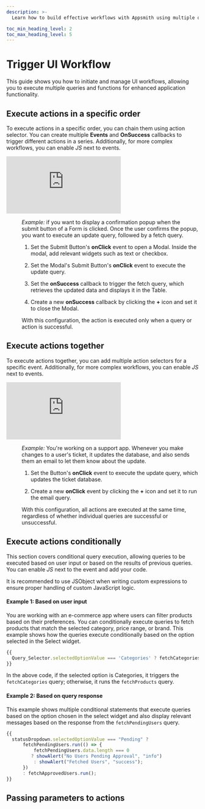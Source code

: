 ```yaml
---
description: >-
  Learn how to build effective workflows with Appsmith using multiple queries and execute them in the serial, parallel or conditional manner and programming widgets for smooth user interaction.

toc_min_heading_level: 2
toc_max_heading_level: 5
---
```


# Trigger UI Workflow

This guide shows you how to initiate and manage UI workflows, allowing you to execute multiple queries and functions for enhanced application functionality.

## Execute actions in a specific order

To execute actions in a specific order, you can chain them using action selector. You can create multiple **Events** and **OnSuccess** callbacks to trigger different actions in a series. Additionally, for more complex workflows, you can enable *JS* next to events.

<div style={{ position: "relative", paddingBottom: "calc(50.520833333333336% + 41px)", height: "0", width: "100%" }}>
  <iframe src="https://demo.arcade.software/6P4Z76FkgQ5LNXW3Oa5n?embed" frameborder="0" loading="lazy" webkitallowfullscreen mozallowfullscreen allowfullscreen style={{ position: "absolute", top: "0", left: "0", width: "100%", height: "100%", colorScheme: "light" }} title="Appsmith | Connect Data">
  </iframe>
</div>


<dd>

*Example:*  if you want to display a confirmation popup when the submit button of a Form is clicked. Once the user confirms the popup, you want to execute an update query, followed by a fetch query.

1. Set the Submit Button's **onClick** event to open a Modal. Inside the modal, add relevant widgets such as text or checkbox.

2. Set the Modal's Submit Button's **onClick** event to execute the update query.

3. Set the **onSuccess** callback to trigger the fetch query, which retrieves the updated data and displays it in the Table.

4. Create a new **onSuccess** callback by clicking the **+** icon and set it to close the Modal.

With this configuration, the action is executed only when a query or action is successful.


</dd>

## Execute actions together

To execute actions together, you can add multiple action selectors for a specific event. Additionally, for more complex workflows, you can enable *JS* next to events.

<div style={{ position: "relative", paddingBottom: "calc(50.520833333333336% + 41px)", height: "0", width: "100%" }}>
  <iframe src="https://demo.arcade.software/weQmsVxt589vcXiLGTdc?embed" frameborder="0" loading="lazy" webkitallowfullscreen mozallowfullscreen allowfullscreen style={{ position: "absolute", top: "0", left: "0", width: "100%", height: "100%", colorScheme: "light" }} title="Appsmith | Connect Data">
  </iframe>
</div>

<dd>

*Example:* You're working on a support app. Whenever you make changes to a user's ticket, it updates the database, and also sends them an email to let them know about the update.


1. Set the Button's **onClick** event to execute the update query, which updates the ticket database.

2. Create a new **onClick** event by clicking the **+** icon and set it to run the email query. 


With this configuration, all actions are executed at the same time, regardless of whether individual queries are successful or unsuccessful.


</dd>


## Execute actions conditionally


This section covers conditional query execution, allowing queries to be executed based on user input or based on the results of previous queries. You can enable *JS* next to the event and add your code. 

It is recommended to use JSObject when writing custom expressions to ensure proper handling of custom JavaScript logic.

#### Example 1: Based on user input

 You are working with an e-commerce app where users can filter products based on their preferences. You can conditionally execute queries to fetch products that match the selected category, price range, or brand. This example shows how the queries execute conditionally based on the option selected in the Select widget.

```javascript
{{
  Query_Selector.selectedOptionValue === 'Categories' ? fetchCategories.run() : fetchProducts.run();
}}
```

In the above code, if the selected option is Categories, it triggers the `fetchCategories` query; otherwise, it runs the `fetchProducts` query.

#### Example 2: Based on query response

This example shows multiple conditional statements that execute queries based on the option chosen in the select widget and also display relevant messages based on the response from the `fetchPendingUsers` query.

```javascript
{{ 
  statusDropdown.selectedOptionValue === "Pending" ?
      fetchPendingUsers.run(() => {
          fetchPendingUsers.data.length === 0 
         ? showAlert("No Users Pending Approval", "info") 
          : showAlert("Fetched Users", "success");
      }) 
      : fetchApprovedUsers.run();
}}
```

## Passing parameters to actions




